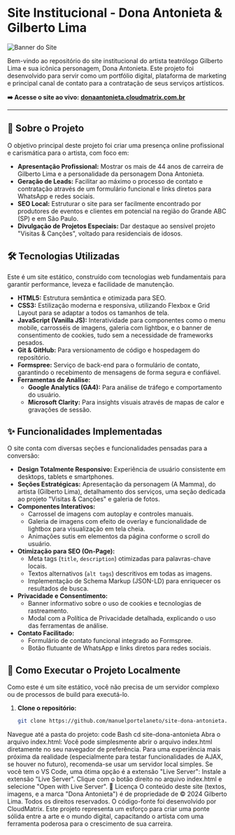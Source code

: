 # Site Institucional - Dona Antonieta & Gilberto Lima

![Banner do Site](https://donaantonieta.cloudmatrix.com.br/images/banner.png)

Bem-vindo ao repositório do site institucional do artista teatrólogo Gilberto Lima e sua icônica personagem, Dona Antonieta. Este projeto foi desenvolvido para servir como um portfólio digital, plataforma de marketing e principal canal de contato para a contratação de seus serviços artísticos.

**➡️ Acesse o site ao vivo:** [**donaantonieta.cloudmatrix.com.br**](https://donaantonieta.cloudmatrix.com.br/)

---

## 🎯 Sobre o Projeto

O objetivo principal deste projeto foi criar uma presença online profissional e carismática para o artista, com foco em:
- **Apresentação Profissional:** Mostrar os mais de 44 anos de carreira de Gilberto Lima e a personalidade da personagem Dona Antonieta.
- **Geração de Leads:** Facilitar ao máximo o processo de contato e contratação através de um formulário funcional e links diretos para WhatsApp e redes sociais.
- **SEO Local:** Estruturar o site para ser facilmente encontrado por produtores de eventos e clientes em potencial na região do Grande ABC (SP) e em São Paulo.
- **Divulgação de Projetos Especiais:** Dar destaque ao sensível projeto "Visitas & Canções", voltado para residenciais de idosos.

## 🛠️ Tecnologias Utilizadas

Este é um site estático, construído com tecnologias web fundamentais para garantir performance, leveza e facilidade de manutenção.

- **HTML5:** Estrutura semântica e otimizada para SEO.
- **CSS3:** Estilização moderna e responsiva, utilizando Flexbox e Grid Layout para se adaptar a todos os tamanhos de tela.
- **JavaScript (Vanilla JS):** Interatividade para componentes como o menu mobile, carrosséis de imagens, galeria com lightbox, e o banner de consentimento de cookies, tudo sem a necessidade de frameworks pesados.
- **Git & GitHub:** Para versionamento de código e hospedagem do repositório.
- **Formspree:** Serviço de back-end para o formulário de contato, garantindo o recebimento de mensagens de forma segura e confiável.
- **Ferramentas de Análise:**
  - **Google Analytics (GA4):** Para análise de tráfego e comportamento do usuário.
  - **Microsoft Clarity:** Para insights visuais através de mapas de calor e gravações de sessão.

## ✨ Funcionalidades Implementadas

O site conta com diversas seções e funcionalidades pensadas para a conversão:

- **Design Totalmente Responsivo:** Experiência de usuário consistente em desktops, tablets e smartphones.
- **Seções Estratégicas:** Apresentação da personagem (A Mamma), do artista (Gilberto Lima), detalhamento dos serviços, uma seção dedicada ao projeto "Visitas & Canções" e galeria de fotos.
- **Componentes Interativos:**
    - Carrossel de imagens com autoplay e controles manuais.
    - Galeria de imagens com efeito de overlay e funcionalidade de lightbox para visualização em tela cheia.
    - Animações sutis em elementos da página conforme o scroll do usuário.
- **Otimização para SEO (On-Page):**
    - Meta tags (`title`, `description`) otimizadas para palavras-chave locais.
    - Textos alternativos (`alt tags`) descritivos em todas as imagens.
    - Implementação de Schema Markup (JSON-LD) para enriquecer os resultados de busca.
- **Privacidade e Consentimento:**
    - Banner informativo sobre o uso de cookies e tecnologias de rastreamento.
    - Modal com a Política de Privacidade detalhada, explicando o uso das ferramentas de análise.
- **Contato Facilitado:**
    - Formulário de contato funcional integrado ao Formspree.
    - Botão flutuante de WhatsApp e links diretos para redes sociais.

## 🚀 Como Executar o Projeto Localmente

Como este é um site estático, você não precisa de um servidor complexo ou de processos de build para executá-lo.

1. **Clone o repositório:**
   ```bash
   git clone https://github.com/manuelportelaneto/site-dona-antonieta.git
Navegue até a pasta do projeto:
code
Bash
cd site-dona-antonieta
Abra o arquivo index.html:
Você pode simplesmente abrir o arquivo index.html diretamente no seu navegador de preferência.
Para uma experiência mais próxima da realidade (especialmente para testar funcionalidades de AJAX, se houver no futuro), recomenda-se usar um servidor local simples. Se você tem o VS Code, uma ótima opção é a extensão "Live Server":
Instale a extensão "Live Server".
Clique com o botão direito no arquivo index.html e selecione "Open with Live Server".
📄 Licença
O conteúdo deste site (textos, imagens, e a marca "Dona Antonieta") é de propriedade de © 2024 Gilberto Lima. Todos os direitos reservados.
O código-fonte foi desenvolvido por CloudMatrix.
Este projeto representa um esforço para criar uma ponte sólida entre a arte e o mundo digital, capacitando o artista com uma ferramenta poderosa para o crescimento de sua carreira.